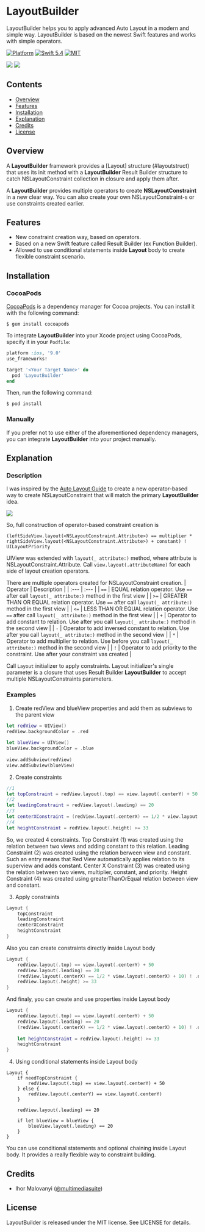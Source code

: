 # LayoutBuilder

LayoutBuilder helps you to apply advanced Auto Layout in a modern and simple way. LayoutBuilder is based on the newest Swift features and works with simple operators.

[![Platform](https://img.shields.io/badge/platform-ios-blue.svg?style=flat%20)](https://developer.apple.com/iphone/index.action)
[![Swift 5.4](https://img.shields.io/badge/Swift-5.3-orange.svg?style=flat)](https://developer.apple.com/swift/)
[![MIT](https://img.shields.io/badge/license-MIT-green)](https://github.com/multimediasuite/LayoutBuilder/blob/master/LICENSE)

![](https://ihor.pro/wp-content/uploads/2020/01/ezgif-6-f06884bc0af6.gif)  ![](https://ihor.pro/wp-content/uploads/2020/01/ezgif-6-e332ad33f4ea.gif)

## Contents
- [Overview](#overview)
- [Features](#features)
- [Installation](#installation)
- [Explanation](#explanation)
- [Credits](#credits)
- [License](#license)

## Overview
A **LayoutBuilder** framework provides a [Layout] structure (#layoutstruct) that uses its init method with a **LayoutBuilder** Result Builder structure to catch NSLayoutConstraint collection in closure and apply them after.

A **LayoutBuilder** provides multiple operators to create **NSLayoutConstraint** in a new clear way. You can also create your own NSLayoutConstraint-s or use constraints created earlier.

## Features
- New constraint creation way, based on operators.
- Based on a new Swift feature called Result Builder (ex Function Builder).
- Allowed to use conditional statements inside **Layout** body to create flexible constraint scenario.

## Installation

### CocoaPods

[CocoaPods](#https://cocoapods.org) is a dependency manager for Cocoa projects. You can install it with the following command:
```
$ gem install cocoapods
```
To integrate **LayoutBuilder** into your Xcode project using CocoaPods, specify it in your `Podfile`:
```ruby
platform :ios, '9.0'
use_frameworks!

target '<Your Target Name>' do
  pod 'LayoutBuilder'
end
```
Then, run the following command:
```
$ pod install
```

### Manually

If you prefer not to use either of the aforementioned dependency managers, you can integrate **LayoutBuilder** into your project manually.

## Explanation

### Description

I was inspired by the [Auto Layout Guide](https://developer.apple.com/library/archive/documentation/UserExperience/Conceptual/AutolayoutPG/AnatomyofaConstraint.html) to create a new operator-based way to create NSLayoutConstraint that will match the primary **LayoutBuilder** idea.

![](https://developer.apple.com/library/archive/documentation/UserExperience/Conceptual/AutolayoutPG/Art/view_formula_2x.png)

So, full construction of operator-based constraint creation is 
````
(leftSideView.layout(<NSLayoutConstraint.Attribute>) == multiplier * rightSideView.layout(<NSLayoutConstraint.Attribute>) + constant) ! UILayoutPriority
````
UIView was extended with `layout(_ attribute:)` method, where attribute is NSLayoutConstraint.Attribute.
Call `view.layout(.attributeName)` for each side of layout creation operators.

There are multiple operators created for NSLayoutConstraint creation.
| Operator | Description |
| :--- | :--- |
| `==` | EQUAL relation operator. Use `==` after call `layout(_ attribute:)` method in the first view |
| `>=` | GREATER THAN OR EQUAL relation operator. Use `==` after call `layout(_ attribute:)` method in the first view |
| `<=` | LESS THAN OR EQUAL relation operator. Use `==` after call `layout(_ attribute:)` method in the first view |
| `+` | Operator to add constant to relation. Use after you call `layout(_ attribute:)` method in the second view |
| `-` | Operator to add inversed constant to relation. Use after you call `layout(_ attribute:)` method in the second view |
| `*` | Operator to add multiplier to relation. Use before you call `layout(_ attribute:)` method in the second view |
| `!` | Operator to add priority to the constraint. Use after your constraint vas created |

Call `Layout` initializer to apply constraints. Layout initializer's single parameter is a closure that uses Result Builder **LayoutBuilder** to accept multiple NSLayoutConstraints parameters.

### Examples

1. Create redView and blueView properties and add them as subviews to the parent view
````swift
let redView = UIView()
redView.backgroundColor = .red
        
let blueView = UIView()
blueView.backgroundColor = .blue
        
view.addSubview(redView)
view.addSubview(blueView)
````
2. Create constraints
````swift
//1
let topConstraint = redView.layout(.top) == view.layout(.centerY) + 50 
//2
let leadingConstraint = redView.layout(.leading) == 20
//3
let centerXConstraint = (redView.layout(.centerX) == 1/2 * view.layout(.centerX) + 10) ! .defaultLow
//4
let heightConstraint = redView.layout(.height) >= 33
````
So, we created 4 constraints. Top Constraint (1) was created using the relation between two views and adding constant to this relation. Leading Constraint (2) was created using the relation berween view and constant. Such an entry means that Red View automatically applies relation to its superview and adds constant. Center X Constraint (3) was created using the relation between two views, multiplier, constant, and priority. Height Constraint (4) was created using greaterThanOrEqual relation between view and constant. 

3. Apply constraints 
````swift
Layout {
    topConstraint
    leadingConstraint
    centerXConstraint
    heightConstraint
}
````

Also you can create constraints directly inside Layout body
````swift
Layout {
    redView.layout(.top) == view.layout(.centerY) + 50
    redView.layout(.leading) == 20
    (redView.layout(.centerX) == 1/2 * view.layout(.centerX) + 10) ! .defaultLow
    redView.layout(.height) >= 33
}
````

And finaly, you can create and use properties inside Layout body
````swift
Layout {
    redView.layout(.top) == view.layout(.centerY) + 50
    redView.layout(.leading) == 20
    (redView.layout(.centerX) == 1/2 * view.layout(.centerX) + 10) ! .defaultLow
            
    let heightConstraint = redView.layout(.height) >= 33            
    heightConstraint
}
````

4. Using conditional statements inside Layout body
````
Layout {
    if needTopConstraint {
        redView.layout(.top) == view.layout(.centerY) + 50
    } else {
        redView.layout(.centerY) == view.layout(.centerY)
    }
            
    redView.layout(.leading) == 20
            
    if let blueView = blueView {
        blueView.layout(.leading) == 20
    }
}
````
You can use conditional statements and optional chaining inside Layout body. It provides a really flexible way to constraint building.

## Credits

- Ihor Malovanyi ([@multimediasuite](https://www.facebook.com/multimediasuite))

## License

LayoutBuilder is released under the MIT license. See LICENSE for details.
